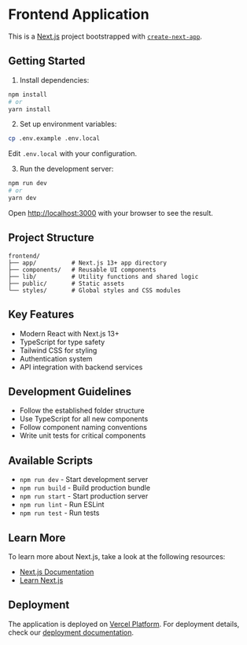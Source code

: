 # Frontend Application

This is a [Next.js](https://nextjs.org) project bootstrapped with [`create-next-app`](https://nextjs.org/docs/app/api-reference/cli/create-next-app).

## Getting Started

1. Install dependencies:
```bash
npm install
# or
yarn install
```

2. Set up environment variables:
```bash
cp .env.example .env.local
```
Edit `.env.local` with your configuration.

3. Run the development server:
```bash
npm run dev
# or
yarn dev
```

Open [http://localhost:3000](http://localhost:3000) with your browser to see the result.

## Project Structure

```
frontend/
├── app/          # Next.js 13+ app directory
├── components/   # Reusable UI components
├── lib/          # Utility functions and shared logic
├── public/       # Static assets
└── styles/       # Global styles and CSS modules
```

## Key Features

- Modern React with Next.js 13+
- TypeScript for type safety
- Tailwind CSS for styling
- Authentication system
- API integration with backend services

## Development Guidelines

- Follow the established folder structure
- Use TypeScript for all new components
- Follow component naming conventions
- Write unit tests for critical components

## Available Scripts

- `npm run dev` - Start development server
- `npm run build` - Build production bundle
- `npm run start` - Start production server
- `npm run lint` - Run ESLint
- `npm run test` - Run tests

## Learn More

To learn more about Next.js, take a look at the following resources:

- [Next.js Documentation](https://nextjs.org/docs)
- [Learn Next.js](https://nextjs.org/learn)

## Deployment

The application is deployed on [Vercel Platform](https://vercel.com). For deployment details, check our [deployment documentation](https://nextjs.org/docs/app/building-your-application/deploying).
